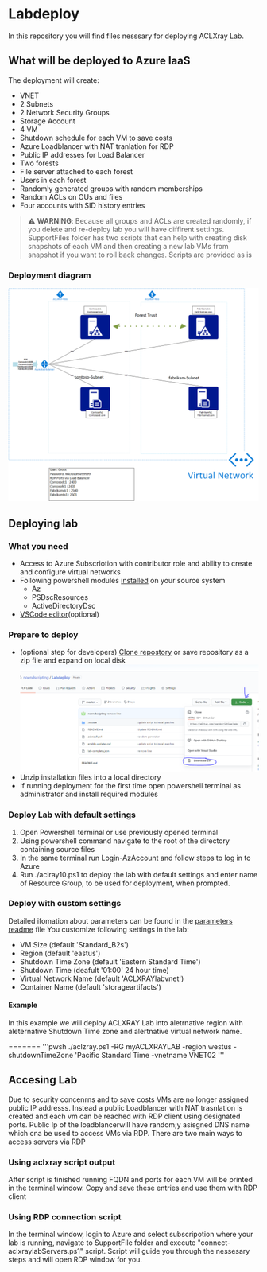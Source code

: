 # Labdeploy

In this repository you will find files nesssary for deploying ACLXray Lab.

## What will be deployed to Azure IaaS

The deployment will create:

* VNET
* 2 Subnets
* 2 Network Security Groups
* Storage Account
* 4 VM
* Shutdown schedule for each VM to save costs
* Azure Loadblancer with NAT tranlation for RDP
* Public IP addresses for Load Balancer
* Two forests
* File server attached to each forest
* Users in each forest
* Randomly generated groups with random memberships
* Random ACLs on OUs and files  
* Four accounts with SID history entries

> :warning: **WARNING**: Because all groups and ACLs are created randomly, if you delete and re-deploy lab you will have diffirent settings. SupportFiles folder has two scripts that can help with creating disk snapshots of each VM and then creating a new lab VMs from snapshot if you want to roll back changes. Scripts are provided as is

### Deployment diagram

![Lab Diagram](/SupportFiles/labdiagram.png)

## Deploying lab

### What you need

* Access to Azure Subscriotion with contributor role and ability to create and configure virtual networks
* Following powershell modules [installed](https://docs.microsoft.com/en-us/powershell/scripting/developer/module/installing-a-powershell-module?view=powershell-7) on your source system
  * Az
  * PSDscResources
  * ActiveDirectoryDsc
* [VSCode editor](https://code.visualstudio.com/)(optional)

### Prepare to deploy

* (optional step for developers) [Clone repostory](https://www.howtogeek.com/451360/how-to-clone-a-github-repository/) or save repository as a zip file and expand on local disk ![dowload repository content as zip](/SupportFiles/DownloadRepo.PNG)
* Unzip installation files into a local directory
* If running deployment for the first time open powershell terminal as administrator and install required modules

### Deploy Lab with default settings

1. Open Powershell terminal or use previously opened terminal
2. Using powershell command navigate to the root of the directory containing source files
3. In the same terminal run Login-AzAccount and follow steps to log in to Azure  
4. Run ./aclray10.ps1 to deploy the lab with default settings and enter name of Resource Group, to be used for deployment, when prompted.

### Deploy with custom settings

Detailed ifomation about parameters can be  found in the [parameters readme](SupportFiles/PARAMETERS.md) file
You customize following settings in the lab:

* VM Size (default 'Standard_B2s')
* Region  (default 'eastus')
* Shutdown Time Zone (default 'Eastern Standard Time')
* Shutdown Time (deafult '01:00' 24 hour time)
* Virtual Network Name (default 'ACLXRAYlabvnet')
* Container Name (default 'storageartifacts')

#### Example

In this example we will deploy ACLXRAY Lab into aletrnative region with aleternative Shutdown Time zone and alertnative virtual network name.

=======
'''pwsh
./aclzray.ps1 -RG myACLXRAYLAB -region westus -shutdownTimeZone 'Pacific Standard Time -vnetname VNET02
'''

## Accesing Lab

Due to security concenrns and to save costs VMs are no longer assigned public IP addresss. Instead a public Loadblancer with NAT trasnlation is created and each vm can be reached with RDP client using designated ports. Public Ip of the loadblancerwill have random;y asisgned DNS name which cna be used to access VMs via RDP. There are two main ways to access servers via RDP

### Using aclxray script output

After script is finished running FQDN and ports for each VM will be printed in the terminal window. Copy and save these entries and use them with RDP client

### Using RDP connection script

In the terminal window, login to Azure and select subscripotion where your lab is running, navigate to SupportFile folder and execute "connect-aclxraylabServers.ps1" script. Script will guide you through the nessesary steps and will open RDP window for you.
